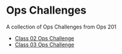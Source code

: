 # Ops Challenges

A collection of Ops Challenges from Ops 201 

- [Class 02 Ops Challenge](helloworld.sh)
- [Class 03 Ops Challenge](loginhistory.sh)
